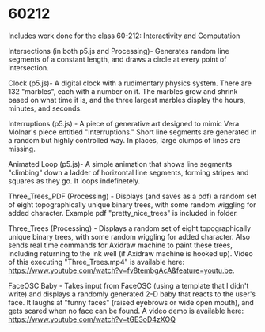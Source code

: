 # 60212
Includes work done for the class 60-212: Interactivity and Computation

Intersections (in both p5.js and Processing)- Generates random line segments of a constant length, and draws a circle at every point of intersection.

Clock (p5.js)- A digital clock with a rudimentary physics system. There are 132 "marbles", each with a number on it. The marbles grow and shrink based on what time it is, and the three largest marbles display the hours, minutes, and seconds.

Interruptions (p5.js) - A piece of generative art designed to mimic Vera Molnar's piece entitled "Interruptions." Short line segments are generated in a random but highly controlled way. In places, large clumps of lines are missing.

Animated Loop (p5.js)- A simple animation that shows line segments "climbing" down a ladder of horizontal line segments, forming stripes and squares as they go. It loops indefinetely.

Three_Trees_PDF (Processing) - Displays (and saves as a pdf) a random set of eight topographically unique binary trees, with some random wiggling for added character. Example pdf "pretty_nice_trees" is included in folder.

Three_Trees (Processing) - Displays a random set of eight topographically unique binary trees, with some random wiggling for added character. Also sends real time commands for Axidraw machine to paint these trees, including returning to the ink well (if Axidraw machine is hooked up). Video of this executing "Three_Trees.mp4" is available here: https://www.youtube.com/watch?v=fv8tembgAcA&feature=youtu.be.

FaceOSC Baby - Takes input from FaceOSC (using a template that I didn't write) and displays a randomly generated 2-D baby that reacts to the user's face. It laughs at "funny faces" (raised eyebrows or wide open mouth), and gets scared when no face can be found. A video demo is available here: https://www.youtube.com/watch?v=tGE3oD4zXOQ
